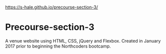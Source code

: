 https://s-hale.github.io/precourse-section-3/

# Precourse-section-3
A venue website using HTML, CSS, jQuery and Flexbox. Created in January 2017 prior to beginning the Northcoders bootcamp.
